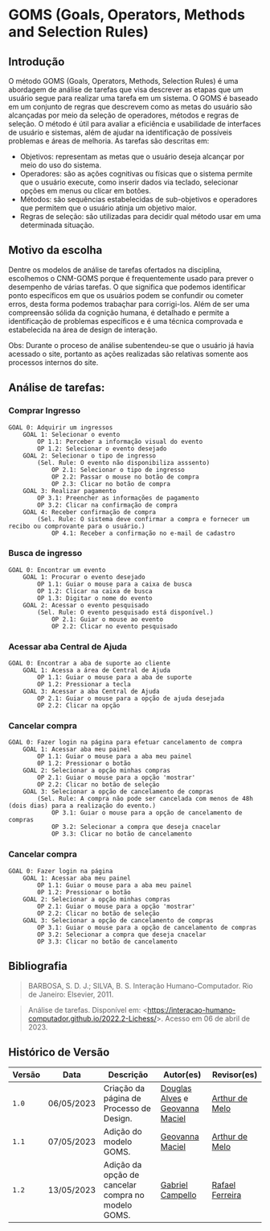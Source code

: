 # GOMS (Goals, Operators, Methods and Selection Rules)

## Introdução

O método GOMS (Goals, Operators, Methods, Selection Rules) é uma abordagem de análise de tarefas que visa descrever as etapas que um usuário segue para realizar uma tarefa em um sistema. O GOMS é baseado em um conjunto de regras que descrevem como as metas do usuário são alcançadas por meio da seleção de operadores, métodos e regras de seleção. O método é útil para avaliar a eficiência e usabilidade de interfaces de usuário e sistemas, além de ajudar na identificação de possíveis problemas e áreas de melhoria. As tarefas são descritas em:

* Objetivos: representam as metas que o usuário deseja alcançar por meio do uso do sistema.
* Operadores: são as ações cognitivas ou físicas que o sistema permite que o usuário execute, como inserir dados via teclado, selecionar opções em menus ou clicar em botões.
* Métodos: são sequências estabelecidas de sub-objetivos e operadores que permitem que o usuário atinja um objetivo maior.
* Regras de seleção: são utilizadas para decidir qual método usar em uma determinada situação.


## Motivo da escolha

Dentre os modelos de análise de tarefas ofertados na disciplina, escolhemos o CNM-GOMS porque é frequentemente usado para prever o desempenho de várias tarefas. O que significa que podemos identificar ponto específicos em que os usuários podem se confundir ou cometer erros, desta forma podemos trabaçhar para corrigi-los. Além de ser uma compreensão sólida da cognição humana, é detalhado e permite a identificação de problemas específicos e é uma técnica comprovada e estabelecida na área de design de interação.

Obs: Durante o proceso de análise subentendeu-se que o usuário já havia acessado o site, portanto as ações realizadas são relativas somente aos processos internos do site.

## Análise de tarefas:

### Comprar Ingresso

```
GOAL 0: Adquirir um ingressos
    GOAL 1: Selecionar o evento
        OP 1.1: Perceber a informação visual do evento
        OP 1.2: Selecionar o evento desejado
    GOAL 2: Selecionar o tipo de ingresso
        (Sel. Rule: O evento não disponibiliza asssento)
            OP 2.1: Selecionar o tipo de ingresso
            OP 2.2: Passar o mouse no botão de compra
            OP 2.3: Clicar no botão de compra
    GOAL 3: Realizar pagamento
        OP 3.1: Preencher as informações de pagamento
        OP 3.2: Clicar na confirmação de compra
    GOAL 4: Receber confirmação de compra
        (Sel. Rule: O sistema deve confirmar a compra e fornecer um recibo ou comprovante para o usuário.)
            OP 4.1: Receber a confirmação no e-mail de cadastro

```

### Busca de ingresso

```
GOAL 0: Encontrar um evento
    GOAL 1: Procurar o evento desejado
        OP 1.1: Guiar o mouse para a caixa de busca
        OP 1.2: Clicar na caixa de busca
        OP 1.3: Digitar o nome do evento
    GOAL 2: Acessar o evento pesquisado
        (Sel. Rule: O evento pesquisado está disponível.)
            OP 2.1: Guiar o mouse ao evento
            OP 2.2: Clicar no evento pesquisado

```
### Acessar aba Central de Ajuda

```
GOAL 0: Encontrar a aba de suporte ao cliente
    GOAL 1: Acessa a área de Central de Ajuda
        OP 1.1: Guiar o mouse para a aba de suporte
        OP 1.2: Pressionar a tecla
    GOAL 3: Acessar a aba Central de Ajuda
        OP 2.1: Guiar o mouse para a opção de ajuda desejada
        OP 2.2: Clicar na opção

```

### Cancelar compra

```
GOAL 0: Fazer login na página para efetuar cancelamento de compra
    GOAL 1: Acessar aba meu painel
        OP 1.1: Guiar o mouse para a aba meu painel
        0P 1.2: Pressionar o botão
    GOAL 2: Selecionar a opção minhas compras 
        OP 2.1: Guiar o mouse para a opção 'mostrar'
        OP 2.2: Clicar no botão de seleção
    GOAL 3: Selecionar a opção de cancelamento de compras
        (Sel. Rule: A compra não pode ser cancelada com menos de 48h (dois dias) para a realização do evento.)
            OP 3.1: Guiar o mouse para a opção de cancelamento de compras
            OP 3.2: Selecionar a compra que deseja cnacelar
            OP 3.3: Clicar no botão de cancelamento

```

### Cancelar compra

```
GOAL 0: Fazer login na página
    GOAL 1: Acessar aba meu painel
        OP 1.1: Guiar o mouse para a aba meu painel
        0P 1.2: Pressionar o botão
    GOAL 2: Selecionar a opção minhas compras 
        OP 2.1: Guiar o mouse para a opção 'mostrar'
        OP 2.2: Clicar no botão de seleção
    GOAL 3: Selecionar a opção de cancelamento de compras
        OP 3.1: Guiar o mouse para a opção de cancelamento de compras
        OP 3.2: Selecionar a compra que deseja cnacelar
        OP 3.3: Clicar no botão de cancelamento

```

## Bibliografia
>BARBOSA, S. D. J.; SILVA, B. S. Interação Humano-Computador. Rio de Janeiro: Elsevier, 2011.

>Análise de tarefas. Disponível em: <<https://interacao-humano-computador.github.io/2022.2-Lichess/>>. Acesso em 06 de abril de 2023.


## Histórico de Versão

| Versão |    Data    |                Descrição                 |                    Autor(es)                     |                 Revisor(es)                  |
| ------ | ---------- | ------------------------------------------- | ------------------------------------------------ | ------------------------------------------- |
| `1.0`  | 06/05/2023 | Criação da página de Processo de Design. | [Douglas Alves](https://github.com/dougAlvs) e [Geovanna Maciel](https://github.com/manuziny) | [Arthur de Melo](https://github.com/arthurmlv) |
| `1.1` | 07/05/2023 | Adição do modelo GOMS. | [Geovanna Maciel](https://github.com/manuziny) | [Arthur de Melo](https://github.com/arthurmlv)
| `1.2` | 13/05/2023 | Adição da opção de cancelar compra no modelo GOMS. | [Gabriel Campello](https://github.com/G16C) | [Rafael Ferreira](https://github.com/RafaelCLG0)